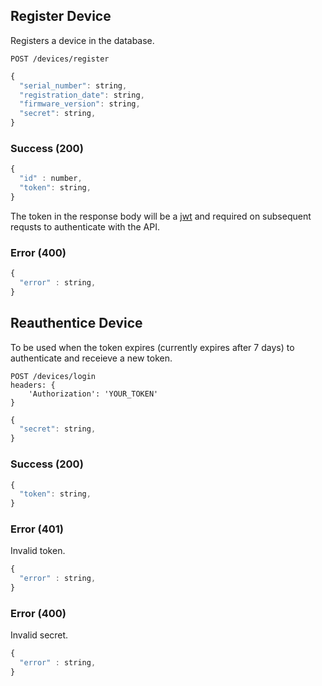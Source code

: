## Register Device
Registers a device in the database.  
```http
POST /devices/register
```
```javascript
{
  "serial_number": string,
  "registration_date": string,
  "firmware_version": string,
  "secret": string,
}
```
### Success (200)
```javascript
{
  "id" : number,
  "token": string,
}
```
The token in the response body will be a [jwt](https://jwt.io/) and required on subsequent requsts to authenticate with the API. 
### Error (400)
```javascript
{
  "error" : string,
}
```


## Reauthentice Device
To be used when the token expires (currently expires after 7 days) to authenticate and receieve a new token.  
```http
POST /devices/login
headers: {
    'Authorization': 'YOUR_TOKEN'
}
```
```javascript
{
  "secret": string,
}
```
### Success (200)
```javascript
{
  "token": string,
}
```
### Error (401)
Invalid token.
```javascript
{
  "error" : string,
}
```

### Error (400)
Invalid secret.
```javascript
{
  "error" : string,
}
```

